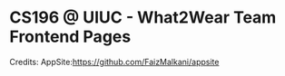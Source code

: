 CS196 @ UIUC - What2Wear Team
Frontend Pages
==============================
Credits:
AppSite:https://github.com/FaizMalkani/appsite